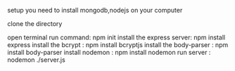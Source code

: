setup
you need to install mongodb,nodejs on your computer

clone the directory

open terminal
run command: npm init
install the express server: npm install express
install the bcrypt : npm install bcryptjs
install the body-parser : npm install body-parser
install nodemon : npm install nodemon
run server : nodemon ./server.js